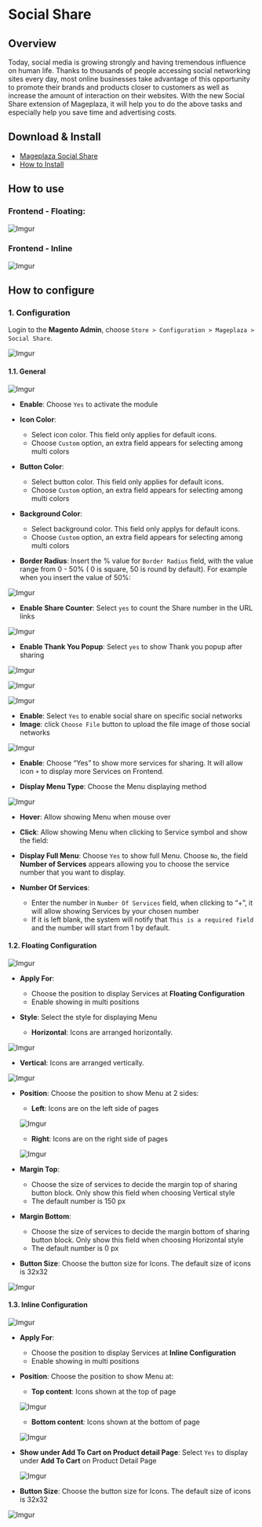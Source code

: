 # Social Share

## Overview

Today, social media is growing strongly and having tremendous influence on human life. Thanks to thousands of people accessing social networking sites every day, most online businesses take advantage of this opportunity to promote their brands and products closer to customers as well as increase the amount of interaction on their websites. With the new Social Share extension of Mageplaza, it will help you to do the above tasks and especially help you save time and advertising costs.


## Download & Install

- [Mageplaza Social Share]()
- [How to Install](https://www.mageplaza.com/install-magento-2-extension/)

## How to use

### Frontend - Floating:

![Imgur](https://i.imgur.com/Wff29cq.gif)


### Frontend - Inline

![Imgur](https://i.imgur.com/UJ1Dtpl.png)

## How to configure

### 1. Configuration

Login to the **Magento Admin**, choose `Store > Configuration > Mageplaza > Social Share`.

![Imgur](https://i.imgur.com/cIE9dtk.gif)

#### 1.1. General

![Imgur](https://i.imgur.com/nvupGDh.png)


- **Enable**: Choose `Yes` to activate the module

- **Icon Color**: 
  - Select icon color. This field only applies for default icons. 
  - Choose `Custom` option, an extra field appears for selecting among multi colors
  
- **Button Color**: 
  - Select button color. This field only applies for default icons. 
  - Choose `Custom` option, an extra field appears for selecting among multi colors
 
- **Background Color**: 
  - Select background color. This field only applys for default icons. 
  - Choose `Custom` option, an extra field appears for selecting among multi colors

- **Border Radius**: Insert the % value for `Border Radius` field, with the value range from 0 - 50% ( 0 is square, 50 is round by default). For example when you insert the value of 50%:


![Imgur](https://i.imgur.com/LtIjjxv.png)


- **Enable Share Counter**: Select `yes` to count the Share number in the URL links

![Imgur](https://i.imgur.com/8tkmXCI.png)

- **Enable Thank You Popup**: Select `yes` to show Thank you popup after sharing

![Imgur](https://i.imgur.com/iBVBNMD.png)

![Imgur](https://i.imgur.com/ifB51Fu.png)

![Imgur](https://i.imgur.com/pXQh5gu.png)

- **Enable**: Select `Yes` to enable social share on specific social networks
- **Image**: click `Choose File` button to upload the file image of those social networks

![Imgur](https://i.imgur.com/IzSY8b7.png)


- **Enable**: Choose “Yes” to show more services for sharing. It will allow icon ``+`` to display more Services on Frontend.

- **Display Menu Type**: Choose the Menu displaying method 

![Imgur](https://i.imgur.com/ljJV4KR.png)

  - **Hover**: Allow showing Menu when mouse over
  - **Click**: Allow showing Menu when clicking to Service symbol and show the field: 
  - **Display Full Menu**: Choose `Yes` to show full Menu. Choose `No`, the field **Number of Services** appears allowing you to choose the service number that you want to display.  


  
- **Number Of Services**: 
  - Enter the number in `Number Of Services` field, when clicking to “+”, it will allow showing Services by your chosen number
  - If it is left blank, the system will notify that `This is a required field` and the number will start from 1 by default.  
  
  
  
#### 1.2. Floating Configuration

  ![Imgur](https://i.imgur.com/pNfHLv2.png)
  
- **Apply For**: 
  - Choose the position to display Services at **Floating Configuration**
  - Enable showing in multi positions
  
- **Style**: Select the style for displaying Menu
  - **Horizontal**: Icons are arranged horizontally.


![Imgur](https://i.imgur.com/SHNHJLm.gif)


  - **Vertical**: Icons are arranged vertically.


![Imgur](https://i.imgur.com/7UARNP7.png)

- **Position**: Choose the position to show Menu at 2 sides:
  - **Left**: Icons are on the left side of pages
  
  ![Imgur](https://i.imgur.com/87uRNAr.png)
  
  
  - **Right**: Icons are on the right side of pages
  
  ![Imgur](https://i.imgur.com/lUfNXUH.png)
  
- **Margin Top**:
  - Choose the size of services to decide the margin top of sharing button block. Only show this field when choosing Vertical style
  - The default number is 150 px
  
- **Margin Bottom**:
  - Choose the size of services to decide the margin bottom of sharing button block. Only show this field when choosing Horizontal style
  - The default number is 0 px
  
  
- **Button Size**: Choose the button size for Icons. The default size of icons is 32x32

![Imgur](https://i.imgur.com/WWF3UwQ.png)

#### 1.3. Inline Configuration

![Imgur](https://i.imgur.com/7Evq2x0.png)


- **Apply For**: 
  - Choose the position to display Services at **Inline Configuration**
  - Enable showing in multi positions
  

- **Position**: Choose the position to show Menu at:
  - **Top content**: Icons shown at the top of page
  
  ![Imgur](https://i.imgur.com/MbFm7xr.png)
  
  - **Bottom content**: Icons shown at the bottom of page
  
  ![Imgur](https://i.imgur.com/eZvn2rh.png)

  
- **Show under Add To Cart on Product detail Page**: Select `Yes` to display under **Add To Cart** on Product Detail Page

  ![Imgur](https://i.imgur.com/MBHPOCf.png)
  
  
- **Button Size**: Choose the button size for Icons. The default size of icons is 32x32


![Imgur](https://i.imgur.com/IPVN3qC.png)


